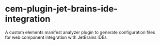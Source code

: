 # cem-plugin-jet-brains-ide-integration
A custom elements manifest analyzer plugin to generate configuration files for web component integration with JetBrains IDEs
